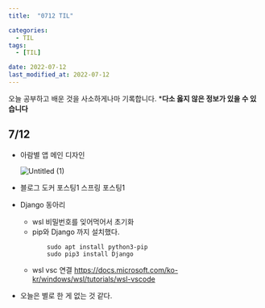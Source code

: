 ```yaml
---
title:  "0712 TIL" 

categories:
  - TIL
tags:
  - [TIL]

date: 2022-07-12
last_modified_at: 2022-07-12
---
```


오늘 공부하고 배운 것을 사소하게나마 기록합니다. 
***다소 옳지 않은 정보가 있을 수 있습니다**

## 7/12  
- 아람별 앱 메인 디자인
    
    ![Untitled (1)](https://user-images.githubusercontent.com/86303312/178623518-c74700d9-f816-4ee0-aeb2-8f6f2cd1d2cd.png)
    
- 블로그 도커 포스팅1 스프링 포스팅1
- Django 동아리
    - wsl 비밀번호를 잊어먹어서 초기화 
    - pip와 Django 까지 설치했다.
        ```
            sudo apt install python3-pip
            sudo pip3 install Django
        ```
    - wsl vsc 연결 https://docs.microsoft.com/ko-kr/windows/wsl/tutorials/wsl-vscode
- 오늘은 별로 한 게 없는 것 같다.